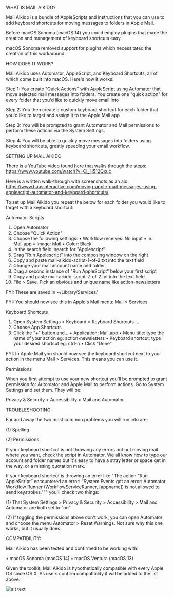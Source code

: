 WHAT IS MAIL AIKIDO?

Mail Aikido is a bundle of AppleScripts and instructions that you can use to add keyboard shortcuts for moving messages to folders in Apple Mail.

Before macOS Sonoma (macOS 14) you could employ plugins that made the creation and management of keyboard shortcuts easy.

macOS Sonoma removed support for plugins which necessitated the creation of this workaround.


HOW DOES IT WORK?

Mail Aikido uses Automator, AppleScript, and Keyboard Shortcuts, all of which come built into macOS. Here's how it works:

Step 1: You create "Quick Actions" with AppleScript using Automator that move selected mail messages into folders. You create one "quick action" for every folder that you'd like to quickly move email into

Step 2: You then create a custom keyboard shortcut for each folder that you'd like to target and assign it to the Apple Mail app

Step 3: You will be prompted to grant Automator and Mail permissions to perform these actions via the System Settings. 

Step 4: You will be able to quickly move messages into folders using keyboard shortcuts, greatly speeding your email workflow.



SETTING UP MAIL AIKIDO

There is a YouTube video found here that walks through the steps: 
https://www.youtube.com/watch?v=Cj_H512Qxuc

Here is a written walk-through with screenshots as an aid:
https://www.hausinteractive.com/moving-apple-mail-messages-using-applescript-automator-and-keyboard-shortcuts/


To set up Mail Aikido you repeat the below for each folder you would like to target with a keyboard shortcut:

Automator Scripts
1. Open Automator
2. Choose "Quick Action"
3. Choose the following settings:
    • Workflow receives: No input
    • in: Mail.app
    • Image: Mail
    • Color: Black
4. In the search field, search for "Applescript"
5. Drag "Run Applescript" into the composing window on the right
6. Copy and paste mail-aikido-script-1-of-2.txt into the text field
7. Change your mail account name and folder 
8. Drag a second instance of "Run AppleScript" below your first script
9. Copy and paste mail-aikido-script-2-of-2.txt into the text field
10. File > Save. Pick an obvious and unique name like action-newsletters

FYI: These are saved in ~/Library/Services/

FYI: You should now see this in Apple's Mail menu: Mail > Services


Keyboard Shortcuts
1. Open System Settings > Keyboard > Keyboard Shortcuts ...
2. Choose App Shortcuts
3. Click the "+" button and...
    • Application: Mail.app
    • Menu title: type the name of your action eg: action-newsletters
    • Keyboard shortcut: type your desired shortcut eg: ctrl-n
    • Click "Done"

FYI: In Apple Mail you should now see the keyboard shortcut next to your action in the menu Mail > Services. This means you can use it.


Permissions

When you first attempt to use your new shortcut you'll be prompted to grant permission for Automator and Apple Mail to perform actions. Go to System Settings and set them. They will be:

Privacy & Security > Accessibility > Mail and Automator



TROUBLESHOOTING

Far and away the two most common problems you will run into are:

(1) Spelling

(2) Permissions

If your keyboard shortcut is not throwing any errors but not moving mail where you want, check the script in Automator. We all know how to type our account and folder names but it's easy to have a stray letter or space get in the way, or a missing quotation mark.

If your keyboard shortcut is throwing an error like "The action “Run AppleScript” encountered an error: “System Events got an error: Automator Workflow Runner (WorkflowServiceRunner, [appname]) is not allowed to send keystrokes.""" you'll check two things:

(1) That System Settings > Privacy & Security > Accessibility > Mail and Automator are both set to "on"

(2) If toggling the permissions above don't work, you can open Automator and choose the menu Automator > Reset Warnings. Not sure why this one works, but it usually does



COMPATIBILITY:

Mail Aikido has been tested and confirmed to be working with:

• macOS Sonoma (macOS 14)
• macOS Ventura (macOS 13) 

Given the toolkit, Mail Aikido is hypothetically compatible with every Apple OS since OS X. As users confirm compatibility it will be added to the list above.

![alt text](https://github.com/aaronmergerequest/apple-mail-aikido/blob/main/apple-mail-aikido-1.0.png?raw=true)